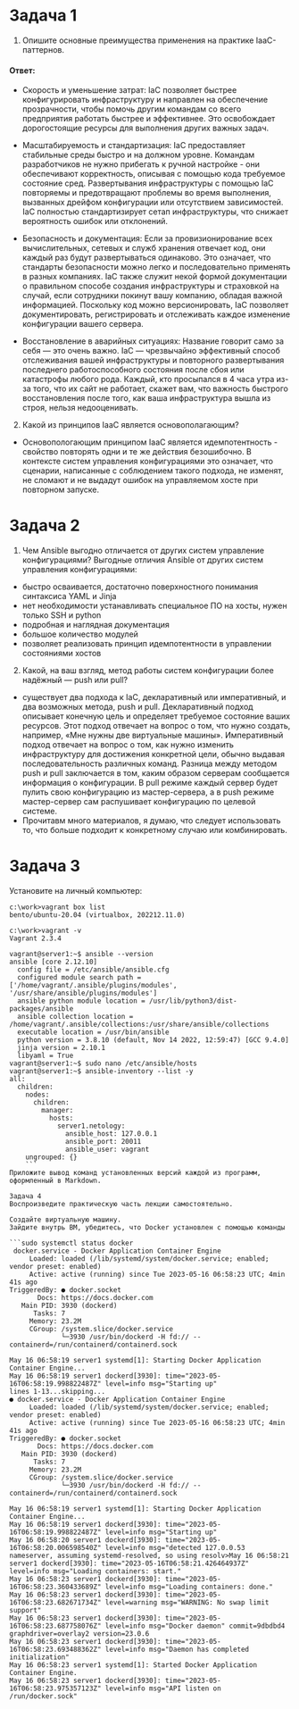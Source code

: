 # Задача 1
1) Опишите основные преимущества применения на практике IaaC-паттернов.
#### Ответ:
- Скорость и уменьшение затрат: IaC позволяет быстрее конфигурировать инфраструктуру и направлен на обеспечение прозрачности, чтобы помочь другим командам со всего предприятия работать быстрее и эффективнее. Это освобождает дорогостоящие ресурсы для выполнения других важных задач.

- Масштабируемость и стандартизация: IaC предоставляет стабильные среды быстро и на должном уровне. Командам разработчиков не нужно прибегать к ручной настройке - они обеспечивают корректность, описывая с помощью кода требуемое состояние сред. Развертывания инфраструктуры с помощью IaC повторяемы и предотвращают проблемы во время выполнения, вызванных дрейфом конфигурации или отсутствием зависимостей. IaC полностью стандартизирует сетап инфраструктуры, что снижает вероятность ошибок или отклонений.

- Безопасность и документация: Если за провизионирование всех вычислительных, сетевых и служб хранения отвечает код, они каждый раз будут развертываться одинаково. Это означает, что стандарты безопасности можно легко и последовательно применять в разных компаниях. IaC также служит некой формой документации о правильном способе создания инфраструктуры и страховкой на случай, если сотрудники покинут вашу компанию, обладая важной информацией. Поскольку код можно версионировать, IaC позволяет документировать, регистрировать и отслеживать каждое изменение конфигурации вашего сервера.

- Восстановление в аварийных ситуациях: Название говорит само за себя — это очень важно. IaC — чрезвычайно эффективный способ отслеживания вашей инфраструктуры и повторного развертывания последнего работоспособного состояния после сбоя или катастрофы любого рода. Каждый, кто просыпался в 4 часа утра из-за того, что их сайт не работает, скажет вам, что важность быстрого восстановления после того, как ваша инфраструктура вышла из строя, нельзя недооценивать.
2) Какой из принципов IaaC является основополагающим?
- Основопологающим принципом IaaC является идемпотентность - свойство повторять одни и те же действия безошибочно. В контексте систем управления конфигурациями это означает, что сценарии, написанные с соблюдением такого подхода, не изменят, не сломают и не выдадут ошибок на управляемом хосте при повторном запуске.
# Задача 2
1) Чем Ansible выгодно отличается от других систем управление конфигурациями?
Выгодные отличия Ansible от других систем управления конфигурациями:
- быстро осваивается, достаточно поверхностного понимания синтаксиса YAML и Jinja
- нет необходимости устанавливать специальное ПО на хосты, нужен только SSH и python
- подробная и наглядная документация
- большое количество модулей
- позволяет реализовать принцип идемпотентности в управлении состояниями хостов
2) Какой, на ваш взгляд, метод работы систем конфигурации более надёжный — push или pull?
 - существует два подхода к IaC, декларативный или императивный, и два возможных метода, push и pull. Декларативный подход описывает конечную цель и определяет требуемое состояние ваших ресурсов. Этот подход отвечает на вопрос о том, что нужно создать, например, «Мне нужны две виртуальные машины». Императивный подход отвечает на вопрос о том, как нужно изменить инфраструктуру для достижения конкретной цели, обычно выдавая последовательность различных команд. Разница между методом push и pull заключается в том, каким образом серверам сообщается информация о конфигурации. В pull режиме каждый сервер будет пулить свою конфигурацию из мастер-сервера, а в push режиме мастер-сервер сам распушивает конфигурацию по целевой системе.
 - Прочитавм много материалов, я думаю, что следует использовать то, что больше подходит к конкретному случаю или комбинировать.

# Задача 3
Установите на личный компьютер:

```VirtualBox,
c:\work>vagrant box list
bento/ubuntu-20.04 (virtualbox, 202212.11.0)
```

```Vagrant,
c:\work>vagrant -v
Vagrant 2.3.4
```

```Ansible.
vagrant@server1:~$ ansible --version
ansible [core 2.12.10]
  config file = /etc/ansible/ansible.cfg
  configured module search path = ['/home/vagrant/.ansible/plugins/modules', '/usr/share/ansible/plugins/modules']
  ansible python module location = /usr/lib/python3/dist-packages/ansible
  ansible collection location = /home/vagrant/.ansible/collections:/usr/share/ansible/collections
  executable location = /usr/bin/ansible
  python version = 3.8.10 (default, Nov 14 2022, 12:59:47) [GCC 9.4.0]
  jinja version = 2.10.1
  libyaml = True
vagrant@server1:~$ sudo nano /etc/ansible/hosts
vagrant@server1:~$ ansible-inventory --list -y
all:
  children:
    nodes:
      children:
        manager:
          hosts:
            server1.netology:
              ansible_host: 127.0.0.1
              ansible_port: 20011
              ansible_user: vagrant
    ungrouped: {}
    ```
Приложите вывод команд установленных версий каждой из программ, оформленный в Markdown.

Задача 4
Воспроизведите практическую часть лекции самостоятельно.

Создайте виртуальную машину.
Зайдите внутрь ВМ, убедитесь, что Docker установлен с помощью команды

```sudo systemctl status docker
 docker.service - Docker Application Container Engine
     Loaded: loaded (/lib/systemd/system/docker.service; enabled; vendor preset: enabled)
     Active: active (running) since Tue 2023-05-16 06:58:23 UTC; 4min 41s ago
TriggeredBy: ● docker.socket
       Docs: https://docs.docker.com
   Main PID: 3930 (dockerd)
      Tasks: 7
     Memory: 23.2M
     CGroup: /system.slice/docker.service
             └─3930 /usr/bin/dockerd -H fd:// --containerd=/run/containerd/containerd.sock

May 16 06:58:19 server1 systemd[1]: Starting Docker Application Container Engine...
May 16 06:58:19 server1 dockerd[3930]: time="2023-05-16T06:58:19.998822487Z" level=info msg="Starting up"
lines 1-13...skipping...
● docker.service - Docker Application Container Engine
     Loaded: loaded (/lib/systemd/system/docker.service; enabled; vendor preset: enabled)
     Active: active (running) since Tue 2023-05-16 06:58:23 UTC; 4min 41s ago
TriggeredBy: ● docker.socket
       Docs: https://docs.docker.com
   Main PID: 3930 (dockerd)
      Tasks: 7
     Memory: 23.2M
     CGroup: /system.slice/docker.service
             └─3930 /usr/bin/dockerd -H fd:// --containerd=/run/containerd/containerd.sock

May 16 06:58:19 server1 systemd[1]: Starting Docker Application Container Engine...
May 16 06:58:19 server1 dockerd[3930]: time="2023-05-16T06:58:19.998822487Z" level=info msg="Starting up"
May 16 06:58:20 server1 dockerd[3930]: time="2023-05-16T06:58:20.006598540Z" level=info msg="detected 127.0.0.53 nameserver, assuming systemd-resolved, so using resolv>May 16 06:58:21 server1 dockerd[3930]: time="2023-05-16T06:58:21.426464937Z" level=info msg="Loading containers: start."
May 16 06:58:23 server1 dockerd[3930]: time="2023-05-16T06:58:23.360433689Z" level=info msg="Loading containers: done."
May 16 06:58:23 server1 dockerd[3930]: time="2023-05-16T06:58:23.682671734Z" level=warning msg="WARNING: No swap limit support"
May 16 06:58:23 server1 dockerd[3930]: time="2023-05-16T06:58:23.687758076Z" level=info msg="Docker daemon" commit=9dbdbd4 graphdriver=overlay2 version=23.0.6
May 16 06:58:23 server1 dockerd[3930]: time="2023-05-16T06:58:23.693488362Z" level=info msg="Daemon has completed initialization"
May 16 06:58:23 server1 systemd[1]: Started Docker Application Container Engine.
May 16 06:58:23 server1 dockerd[3930]: time="2023-05-16T06:58:23.975357123Z" level=info msg="API listen on /run/docker.sock"
 ```
